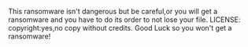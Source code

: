 This ransomware isn't dangerous but be careful,or you will get a ransomware and you have to do its order to not lose your file.
LICENSE:
copyright:yes,no copy without credits.
Good Luck so you won't get a ransomware!
